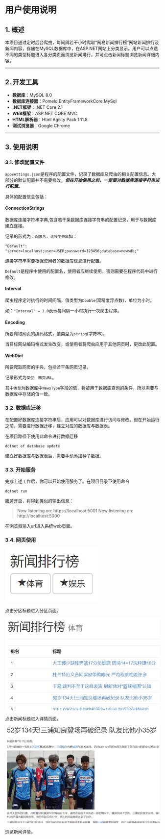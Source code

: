 # 用户使用说明

## 1. 概述
本项目通过定时后台爬虫，每间隔若干小时爬取“网易新闻排行榜”网站新闻排行及新闻内容，存储在MySQL数据库中，在ASP.NET网站上分类显示。用户可以点选不同的类型标题进入各分类页面浏览新闻排行，并可点击新闻标题浏览新闻详细内容。

---

## 2. 开发工具
- **数据库**：MySQL 8.0
- **数据库连接器**：Pomelo.EntityFrameworkCore.MySql
- **.NET框架**：.NET Core 2.1
- **WEB框架**：ASP.NET CORE MVC
- **HTML解析器**：Html Agility Pack 1.11.8
- **测试浏览器**：Google Chrome

---

## 3. 使用说明
### 3.1. 修改配置文件
`appsettings.json`是程序的配置文件，记录了数据库及爬虫的相关配置信息。大部分的默认配置并不需要修改，***但在开始使用之前，一定要对数据库连接字符串进行配置。***

具体的配置信息包括：

#### ConnectionStrings
数据库连接字符串字典,包含若干条数据库连接字符串的配置记录，用于与数据库建立连接。

记录的形式为：`配置名: 连接字符串`如：
```
"Default": "server=localhost;user=USER;password=123456;database=newsdb;"
```
连接字符串需要根据使用者的数据库信息进行配置。

`Default`是程序中使用的配置名，使用者应继续使用，否则需要在程序代码中进行修改。

#### Interval
爬虫程序定时执行的时间间隔，值类型为`Double`(双精度浮点数)，单位为小时。

如：`"Interval" = 1.0`表示每间隔一小时执行一次爬虫程序。

#### Encoding
所要爬取网页的编码格式，值类型为`string`(字符串)。

当目标网站编码格式发生改变，或使用者将爬虫应用于其他网页时，更改此配置。

#### WebDict
所要爬取网页的字典，包括若干条网页记录。

记录形式为`类型: 网页URL`。

其中`类型`为数据库中`NewsType`字段的值，将被用于数据库查询的条件，所以需要与数据库中存储的值一致。

### 3.2. 数据库迁移
在配置好数据库连接字符串后，应用可以对数据库进行访问与修改。但在开始运行之前，需要进行数据迁移，建立对应的数据库与数据表。

在项目路径下使用此命令进行数据迁移
```
dotnet ef database update
```
建立好数据库与数据表后，需要手动添加种子数据。

### 3.3. 开始服务
完成上述工作后，你可以开始使用服务了。在项目目录下使用命令
```
dotnet run
```
服务开启，将得到类似的输出信息：
>Now listening on: https://localhost:5001
Now listening on: http://localhost:5000

在浏览器输入url进入系统web页面。

### 3.4. 网页使用

![](./doc/img/1.png)

点击分区标题进入分区页面。

![](./doc/img/2.png)

点击新闻标题进入详情页面。

![](./doc/img/3.png)

浏览新闻详情。
